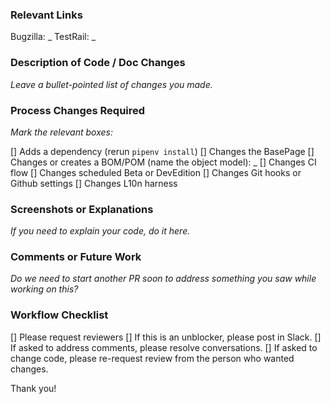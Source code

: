 ### Relevant Links

Bugzilla: _
TestRail: _

### Description of Code / Doc Changes

_Leave a bullet-pointed list of changes you made._

### Process Changes Required

_Mark the relevant boxes:_

[] Adds a dependency (rerun `pipenv install`)
[] Changes the BasePage
[] Changes or creates a BOM/POM (name the object model): _
[] Changes CI flow
[] Changes scheduled Beta or DevEdition
[] Changes Git hooks or Github settings
[] Changes L10n harness

### Screenshots or Explanations

_If you need to explain your code, do it here._

### Comments or Future Work

_Do we need to start another PR soon to address something you saw while working on this?_

### Workflow Checklist

[] Please request reviewers
[] If this is an unblocker, please post in Slack.
[] If asked to address comments, please resolve conversations.
[] If asked to change code, please re-request review from the person who wanted changes.

Thank you!
